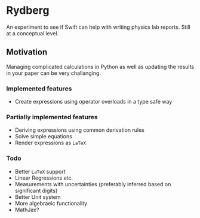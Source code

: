 # Rydberg
An experiment to see if Swift can help with writing physics lab reports. Still at a conceptual level.

## Motivation
Managing complicated calculations in Python as well as updating the results in your paper can be very challanging.

### Implemented features
- Create expressions using operator overloads in a type safe way

### Partially implemented features
- Deriving expressions using common derivation rules
- Solve simple equations
- Render expressions as `LaTeX`

### Todo
- Better `LaTeX` support
- Linear Regressions etc.
- Measurements with uncertainties (preferably inferred based on significant digits)
- Better Unit system
- More algebraeic functionality
- MathJax?
